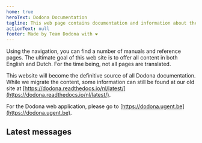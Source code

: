 ```yaml
---
home: true
heroText: Dodona Documentation
tagline: This web page contains documentation and information about the Dodona project.
actionText: null
footer: Made by Team Dodona with ❤️
---
```


Using the navigation, you can find a number of manuals and reference pages. The ultimate goal of this web site is to offer all content in both English and Dutch. For the time being, not all pages are translated.

This website will become the definitive source of all Dodona documentation. While we migrate the content, some information can still be found at our old site at [https://dodona.readthedocs.io/nl/latest/](https://dodona.readthedocs.io/nl/latest/).

For the Dodona web application, please go to [https://dodona.ugent.be](https://dodona.ugent.be).

## Latest messages
<NewsIndex category="current" lang="en" limit="5" />